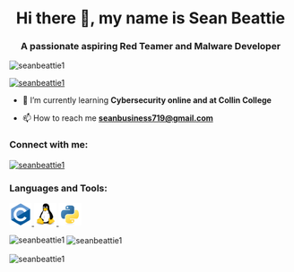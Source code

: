 <h1 align="center">Hi there 👋, my name is Sean Beattie</h1>
<h3 align="center">A passionate aspiring Red Teamer and Malware Developer</h3>

<p align="left"> <img src="https://komarev.com/ghpvc/?username=seanbeattie1&label=Profile%20views&color=0e75b6&style=flat" alt="seanbeattie1" /> </p>

<p align="left"> <a href="https://github.com/ryo-ma/github-profile-trophy"><img src="https://github-profile-trophy.vercel.app/?username=seanbeattie1" alt="seanbeattie1" /></a> </p>

- 🌱 I’m currently learning **Cybersecurity online and at Collin College**

- 📫 How to reach me **seanbusiness719@gmail.com**

<h3 align="left">Connect with me:</h3>
<p align="left">
<a href="https://linkedin.com/in/seanbeattie1" target="blank"><img align="center" src="https://raw.githubusercontent.com/rahuldkjain/github-profile-readme-generator/master/src/images/icons/Social/linked-in-alt.svg" alt="seanbeattie1" height="30" width="40" /></a>
</p>

<h3 align="left">Languages and Tools:</h3>
<p align="left"> <a href="https://www.cprogramming.com/" target="_blank" rel="noreferrer"> <img src="https://raw.githubusercontent.com/devicons/devicon/master/icons/c/c-original.svg" alt="c" width="40" height="40"/> </a> <a href="https://www.linux.org/" target="_blank" rel="noreferrer"> <img src="https://raw.githubusercontent.com/devicons/devicon/master/icons/linux/linux-original.svg" alt="linux" width="40" height="40"/> </a> <a href="https://www.python.org" target="_blank" rel="noreferrer"> <img src="https://raw.githubusercontent.com/devicons/devicon/master/icons/python/python-original.svg" alt="python" width="40" height="40"/> </a> </p>

<p><img align="left" src="https://github-readme-stats.vercel.app/api/top-langs?username=seanbeattie1&show_icons=true&locale=en&layout=compact" alt="seanbeattie1" /></p>

<p>&nbsp;<img align="center" src="https://github-readme-stats.vercel.app/api?username=seanbeattie1&show_icons=true&locale=en" alt="seanbeattie1" /></p>

<p><img align="center" src="https://github-readme-streak-stats.herokuapp.com/?user=seanbeattie1&" alt="seanbeattie1" /></p>
